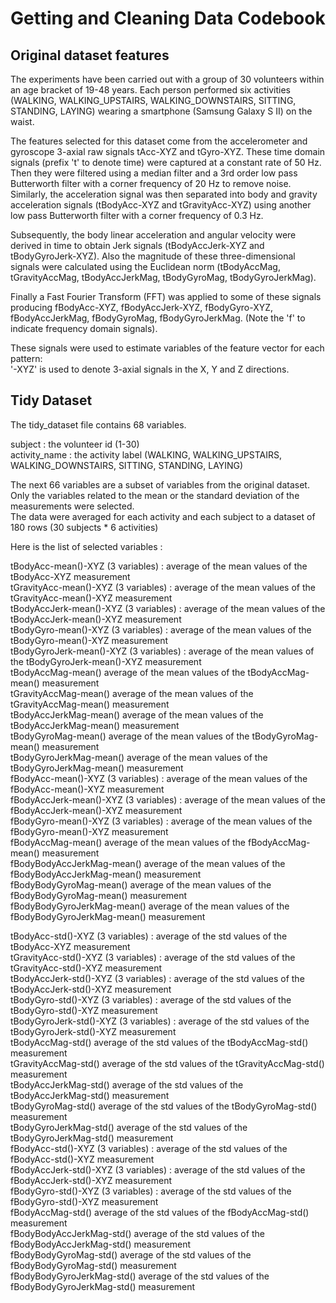 Getting and Cleaning Data Codebook
==================================

Original dataset features
-------------------------

The experiments have been carried out with a group of 30 volunteers within an age bracket of 19-48 years. Each person performed six activities (WALKING, WALKING_UPSTAIRS, WALKING_DOWNSTAIRS, SITTING, STANDING, LAYING) wearing a smartphone (Samsung Galaxy S II) on the waist.

The features selected for this dataset come from the accelerometer and gyroscope 3-axial raw signals tAcc-XYZ and tGyro-XYZ. These time domain signals (prefix 't' to denote time) were captured at a constant rate of 50 Hz. Then they were filtered using a median filter and a 3rd order low pass Butterworth filter with a corner frequency of 20 Hz to remove noise. Similarly, the acceleration signal was then separated into body and gravity acceleration signals (tBodyAcc-XYZ and tGravityAcc-XYZ) using another low pass Butterworth filter with a corner frequency of 0.3 Hz. 

Subsequently, the body linear acceleration and angular velocity were derived in time to obtain Jerk signals (tBodyAccJerk-XYZ and tBodyGyroJerk-XYZ). Also the magnitude of these three-dimensional signals were calculated using the Euclidean norm (tBodyAccMag, tGravityAccMag, tBodyAccJerkMag, tBodyGyroMag, tBodyGyroJerkMag). 

Finally a Fast Fourier Transform (FFT) was applied to some of these signals producing fBodyAcc-XYZ, fBodyAccJerk-XYZ, fBodyGyro-XYZ, fBodyAccJerkMag, fBodyGyroMag, fBodyGyroJerkMag. (Note the 'f' to indicate frequency domain signals). 

These signals were used to estimate variables of the feature vector for each pattern:  
'-XYZ' is used to denote 3-axial signals in the X, Y and Z directions.


Tidy Dataset
-------------

The tidy_dataset file contains 68 variables.

subject : the volunteer id (1-30)  
activity_name : the activity label (WALKING, WALKING_UPSTAIRS, WALKING_DOWNSTAIRS, SITTING, STANDING, LAYING)

The next 66 variables are a subset of variables from the original dataset.   
Only the variables related to the mean or the standard deviation of the measurements were selected.  
The data were averaged for each activity and each subject to a dataset of 180 rows (30 subjects * 6 activities)  

Here is the list of selected variables :

tBodyAcc-mean()-XYZ          (3 variables) : average of the mean values of the tBodyAcc-XYZ measurement  
tGravityAcc-mean()-XYZ       (3 variables) : average of the mean values of the tGravityAcc-mean()-XYZ measurement  
tBodyAccJerk-mean()-XYZ      (3 variables) : average of the mean values of the tBodyAccJerk-mean()-XYZ measurement  
tBodyGyro-mean()-XYZ         (3 variables) : average of the mean values of the tBodyGyro-mean()-XYZ measurement  
tBodyGyroJerk-mean()-XYZ     (3 variables) : average of the mean values of the tBodyGyroJerk-mean()-XYZ measurement  
tBodyAccMag-mean()                           average of the mean values of the tBodyAccMag-mean() measurement  
tGravityAccMag-mean()                        average of the mean values of the tGravityAccMag-mean() measurement  
tBodyAccJerkMag-mean()                       average of the mean values of the tBodyAccJerkMag-mean() measurement  
tBodyGyroMag-mean()                          average of the mean values of the tBodyGyroMag-mean() measurement  
tBodyGyroJerkMag-mean()                      average of the mean values of the tBodyGyroJerkMag-mean() measurement  
fBodyAcc-mean()-XYZ          (3 variables) : average of the mean values of the fBodyAcc-mean()-XYZ measurement  
fBodyAccJerk-mean()-XYZ      (3 variables) : average of the mean values of the fBodyAccJerk-mean()-XYZ measurement  
fBodyGyro-mean()-XYZ         (3 variables) : average of the mean values of the fBodyGyro-mean()-XYZ measurement  
fBodyAccMag-mean()                           average of the mean values of the fBodyAccMag-mean() measurement  
fBodyBodyAccJerkMag-mean()                   average of the mean values of the fBodyBodyAccJerkMag-mean() measurement  
fBodyBodyGyroMag-mean()                      average of the mean values of the fBodyBodyGyroMag-mean() measurement  
fBodyBodyGyroJerkMag-mean()                  average of the mean values of the fBodyBodyGyroJerkMag-mean() measurement  

tBodyAcc-std()-XYZ           (3 variables) : average of the std values of the tBodyAcc-XYZ measurement  
tGravityAcc-std()-XYZ        (3 variables) : average of the std values of the tGravityAcc-std()-XYZ measurement  
tBodyAccJerk-std()-XYZ       (3 variables) : average of the std values of the tBodyAccJerk-std()-XYZ measurement  
tBodyGyro-std()-XYZ          (3 variables) : average of the std values of the tBodyGyro-std()-XYZ measurement  
tBodyGyroJerk-std()-XYZ      (3 variables) : average of the std values of the tBodyGyroJerk-std()-XYZ measurement  
tBodyAccMag-std()                            average of the std values of the tBodyAccMag-std() measurement  
tGravityAccMag-std()                         average of the std values of the tGravityAccMag-std() measurement  
tBodyAccJerkMag-std()                        average of the std values of the tBodyAccJerkMag-std() measurement  
tBodyGyroMag-std()                           average of the std values of the tBodyGyroMag-std() measurement  
tBodyGyroJerkMag-std()                       average of the std values of the tBodyGyroJerkMag-std() measurement  
fBodyAcc-std()-XYZ           (3 variables) : average of the std values of the fBodyAcc-std()-XYZ measurement  
fBodyAccJerk-std()-XYZ       (3 variables) : average of the std values of the fBodyAccJerk-std()-XYZ measurement  
fBodyGyro-std()-XYZ          (3 variables) : average of the std values of the fBodyGyro-std()-XYZ measurement  
fBodyAccMag-std()                            average of the std values of the fBodyAccMag-std() measurement  
fBodyBodyAccJerkMag-std()                    average of the std values of the fBodyBodyAccJerkMag-std() measurement  
fBodyBodyGyroMag-std()                       average of the std values of the fBodyBodyGyroMag-std() measurement  
fBodyBodyGyroJerkMag-std()                   average of the std values of the fBodyBodyGyroJerkMag-std() measurement  

